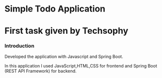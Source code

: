 # Simple Todo Application

# First task given by Techsophy


### Introduction
Developed the application with Javascript and Spring Boot.

In this application I used JavaScript,HTML,CSS for frontend and Spring Boot (REST API Framework) for backend.

